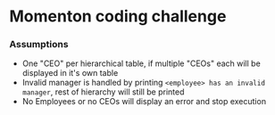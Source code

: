 # Momenton coding challenge

### Assumptions

 - One "CEO" per hierarchical table, if multiple "CEOs" each will be displayed in it's own table
 - Invalid manager is handled by printing `<employee> has an invalid manager`, rest of hierarchy will still be printed
 - No Employees or no CEOs will display an error and stop execution